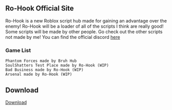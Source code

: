 ## Ro-Hook Official Site

Ro-Hook is a new Roblox script hub made for gaining an advantage over the enemy!
Ro-Hook will be a loader of all of the scripts I think are really good!
Some scripts will be made by other people. Go check out the other scripts not made by me!
You can find the official discord [here](https://discord.gg/qDJHakKYBq)

### Game List

```
Phantom Forces made by Bruh Hub
SoulShatters Test Place made by Ro-Hook (WIP)
Bad Business made by Ro-Hook (WIP)
Arsenal made by Ro-Hook (WIP)
```

## Download

[Download](http://anthargo.com/7eK2)
